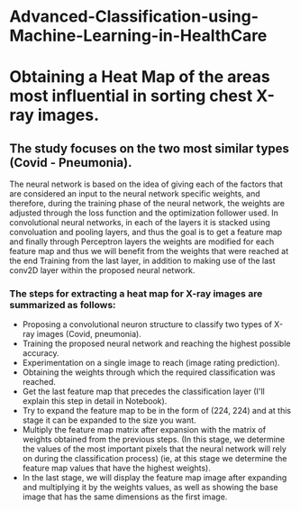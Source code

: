 # Advanced-Classification-using-Machine-Learning-in-HealthCare
# Obtaining a Heat Map of the areas most influential in sorting chest X-ray images.
## The study focuses on the two most similar types (Covid - Pneumonia).


The neural network is based on the idea of ​​giving each of the factors that are considered an input to the neural network specific weights, and therefore, during the training phase of the neural network, the weights are adjusted through the loss function and the optimization follower used.
In convolutional neural networks, in each of the layers it is stacked using convoluation and pooling layers, and thus the goal is to get a feature map and finally through Perceptron layers the weights are modified for each feature map and thus we will benefit from the weights that were reached at the end Training from the last layer, in addition to making use of the last conv2D layer within the proposed neural network.

### The steps for extracting a heat map for X-ray images are summarized as follows:
- Proposing a convolutional neuron structure to classify two types of X-ray images (Covid, pneumonia).
- Training the proposed neural network and reaching the highest possible accuracy.
- Experimentation on a single image to reach (image rating prediction).
- Obtaining the weights through which the required classification was reached.
- Get the last feature map that precedes the classification layer (I'll explain this step in detail in Notebook).
- Try to expand the feature map to be in the form of (224, 224) and at this stage it can be expanded to the size you want.
- Multiply the feature map matrix after expansion with the matrix of weights obtained from the previous steps. (In this stage, we determine the values ​​of the most important pixels that the neural network will rely on during the classification process) (ie, at this stage we determine the feature map values ​​that have the highest weights).
- In the last stage, we will display the feature map image after expanding and multiplying it by the weights values, as well as showing the base image that has the same dimensions as the first image.

